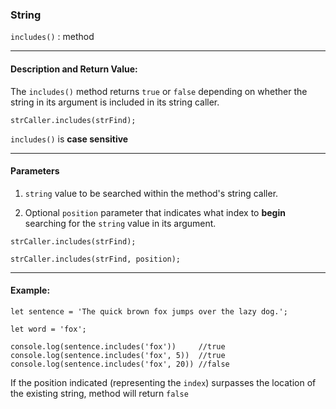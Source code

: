 ### String 

`includes()` : method

___

#### Description and Return Value:

The `includes()` method returns `true` or `false` depending on whether the string in its argument is included in its string caller. 


`strCaller.includes(strFind);`

`includes()` is **case sensitive**

___

#### Parameters

1. `string` value to be searched within the method's string caller.

2. Optional `position` parameter that indicates what index to **begin** searching for the `string` value in its argument.


`strCaller.includes(strFind);`

`strCaller.includes(strFind, position);`

___

#### Example:

```
let sentence = 'The quick brown fox jumps over the lazy dog.';

let word = 'fox';

console.log(sentence.includes('fox'))     //true 
console.log(sentence.includes('fox', 5))  //true 
console.log(sentence.includes('fox', 20)) //false
```
If the position indicated (representing the `index`) surpasses the location of the existing string, method will return `false`
